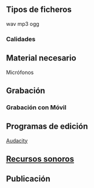 

## Tipos de ficheros

wav
mp3 
ogg

### Calidades 


## Material necesario


Micrófonos


## Grabación 

### Grabación con Móvil




## Programas de edición

[Audacity](./Audacity.md)


## [Recursos sonoros](./BancosSonidosMusica.md)

## Publicación

